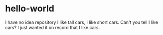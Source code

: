 # hello-world
I have no idea repository
I like tall cars, I like short cars. Can't you tell I like cars?
I just wanted it on record that I like cars. 
